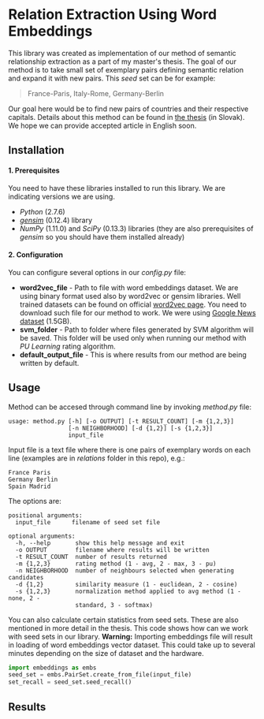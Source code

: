 # Relation Extraction Using Word Embeddings

This library was created as implementation of our method of semantic relationship extraction as a part of my master's thesis.
The goal of our method is to take small set of exemplary pairs defining semantic relation and expand it with new pairs.
This *seed* set can be for example:

> France-Paris, Italy-Rome, Germany-Berlin

Our goal here would be to find new pairs of countries and their respective capitals. Details about this method can be found in [the thesis](thesis.pdf) (in Slovak). We hope we can provide accepted article in English soon.

## Installation

#### 1. Prerequisites

You need to have these libraries installed to run this library. We are indicating versions we are using.

* *Python* (2.7.6)
* *[gensim](https://radimrehurek.com/gensim/)* (0.12.4) library
* *NumPy* (1.11.0) and *SciPy* (0.13.3) libraries (they are also prerequisites of *gensim* so you should have them installed already)

#### 2. Configuration

You can configure several options in our *config.py* file:

* **word2vec_file** - Path to file with word embeddings dataset. We are using binary format used also by word2vec or gensim libraries. Well trained datasets can be found on official [word2vec page](https://code.google.com/archive/p/word2vec/). You need to download such file for our method to work. We were using [Google News dataset](https://drive.google.com/file/d/0B7XkCwpI5KDYNlNUTTlSS21pQmM/edit?usp=sharing) (1.5GB).
* **svm_folder** - Path to folder where files generated by SVM algorithm will be saved. This folder will be used only when running our method with *PU Learning* rating algorithm.
* **default_output_file** - This is where results from our method are being written by default.

## Usage

Method can be accesed through command line by invoking *method.py* file:

```
usage: method.py [-h] [-o OUTPUT] [-t RESULT_COUNT] [-m {1,2,3}]
                 [-n NEIGHBORHOOD] [-d {1,2}] [-s {1,2,3}]
                 input_file
```

Input file is a text file where there is one pairs of exemplary words on each line (examples are in *relations* folder in this repo), e.g.:

```
France Paris
Germany Berlin
Spain Madrid
```

The options are:

```
positional arguments:
  input_file      filename of seed set file

optional arguments:
  -h, --help       show this help message and exit
  -o OUTPUT        filename where results will be written
  -t RESULT_COUNT  number of results returned
  -m {1,2,3}       rating method (1 - avg, 2 - max, 3 - pu)
  -n NEIGHBORHOOD  number of neighbours selected when generating candidates
  -d {1,2}         similarity measure (1 - euclidean, 2 - cosine)
  -s {1,2,3}       normalization method applied to avg method (1 - none, 2 -
                   standard, 3 - softmax)
```

You can also calculate certain statistics from seed sets. These are also mentioned in more detail in the thesis. This code shows how can we work with seed sets in our library. **Warning:** Importing embeddings file will result in loading of word embeddings vector dataset. This could take up to several minutes depending on the size of dataset and the hardware.

```python
import embeddings as embs
seed_set = embs.PairSet.create_from_file(input_file)
set_recall = seed_set.seed_recall()
```

## Results

